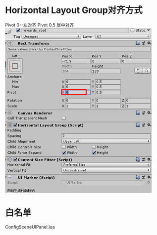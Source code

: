 # Horizontal Layout Group对齐方式
Pivot 0--左对齐  Pivot 0.5 居中对齐 
![](_v_images/20191113100758308_11368.png)
# 白名单

ConfigSceneUIPanel.lua